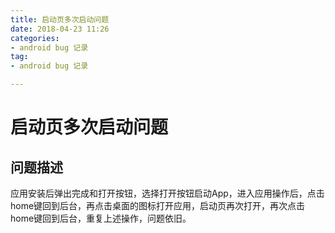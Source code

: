 ```yaml
---
title: 启动页多次启动问题
date: 2018-04-23 11:26
categories: 
- android bug 记录
tag:
- android bug 记录

---
```


# 启动页多次启动问题

##  问题描述

应用安装后弹出完成和打开按钮，选择打开按钮启动App，进入应用操作后，点击home键回到后台，再点击桌面的图标打开应用，启动页再次打开，再次点击home键回到后台，重复上述操作，问题依旧。

<!--more-->



